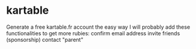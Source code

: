 # kartable
Generate a free kartable.fr account the easy way
I will probably add these functionalities to get more rubies:
 confirm email address
 invite friends (sponsorship)
 contact "parent"
